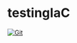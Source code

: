 # testingIaC

[![Git](https://app.soluble.cloud/api/v1/public/badges/1cbc4780-c580-43aa-9fcf-f6380e8effde.svg?orgId=541824873128)](https://app.soluble.cloud/repos/details/github.com/shiloam/testingiac?orgId=541824873128)  